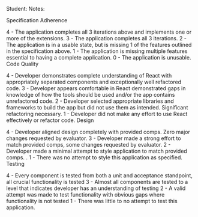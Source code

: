 Student:
Notes:


Specification Adherence

4 - The application completes all 3 iterations above and implements one or more of the extensions.
3 - The application completes all 3 iterations.
2 - The application is in a usable state, but is missing 1 of the features outlined in the specification above.
1 - The application is missing multiple features essential to having a complete application.
0 - The application is unusable.
Code Quality

4 - Developer demonstrates complete understanding of React with appropriately separated components and exceptionally well refactored code.
3 - Developer appears comfortable in React demonstrated gaps in knowledge of how the tools should be used and/or the app contains unrefactored code.
2 - Developer selected appropriate libraries and frameworks to build the app but did not use them as intended. Significant refactoring necessary.
1 - Developer did not make any effort to use React effectively or refactor code.
Design

4 - Developer aligned design completely with provided comps. Zero major changes requested by evaluator.
3 - Developer made a strong effort to match provided comps, some changes requested by evaluator.
2 - Developer made a minimal attempt to style application to match provided comps. .
1 - There was no attempt to style this application as specified.
Testing

4 - Every component is tested from both a unit and acceptance standpoint, all crucial functionality is tested
3 - Almost all components are tested to a level that indicates developer has an understanding of testing
2 - A valid attempt was made to test functionality with obvious gaps where functionality is not tested
1 - There was little to no attempt to test this application.
